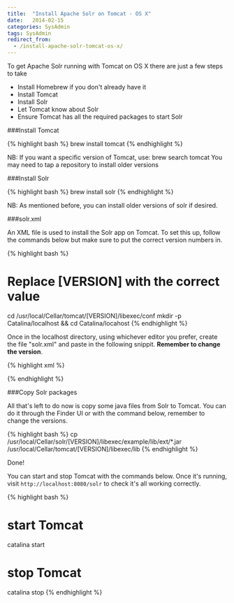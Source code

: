```yaml
---
title:  "Install Apache Solr on Tomcat - OS X"
date:   2014-02-15
categories: SysAdmin
tags: SysAdmin
redirect_from:
  - /install-apache-solr-tomcat-os-x/
---
```


To get Apache Solr running with Tomcat on OS X there are just a few steps to take

* Install Homebrew if you don't already have it
* Install Tomcat
* Install Solr
* Let Tomcat know about Solr
* Ensure Tomcat has all the required packages to start Solr

###Install Tomcat

{% highlight bash %}
brew install tomcat
{% endhighlight %}

NB: If you want a specific version of Tomcat, use: brew search tomcat
You may need to tap a repository to install older versions

###Install Solr

{% highlight bash %}
brew install solr
{% endhighlight %}

NB: As mentioned before, you can install older versions of solr if desired.

###solr.xml

An XML file is used to install the Solr app on Tomcat. To set this up, follow the commands below but make sure to put the correct version numbers in.

{% highlight bash %}
# Replace [VERSION] with the correct value
cd /usr/local/Cellar/tomcat/[VERSION]/libexec/conf
mkdir -p Catalina/localhost && cd Catalina/locahost
{% endhighlight %}

Once in the localhost directory, using whichever editor you prefer, create the file "solr.xml" and paste in the following snippit. **Remember to change the version**.

{% highlight xml %}
<?xml version="1.0" encoding="utf-8"?>
<Context docBase="/usr/local/Cellar/solr/[SOLR-VERSION]/libexec/example/webapps/solr.war" debug="0" crossContext="true">
  <Environment name="solr/home" type="java.lang.String" value="/usr/local/Cellar/solr/[SOLR-VERSION]/libexec/example/solr" override="true"/>
</Context>
{% endhighlight %}

###Copy Solr packages

All that's left to do now is copy some java files from Solr to Tomcat. You can do it through the Finder UI or with the command below, remember to change the versions.

{% highlight bash %}
cp /usr/local/Cellar/solr/[VERSION]/libexec/example/lib/ext/*.jar /usr/local/Cellar/tomcat/[VERSION]/libexec/lib
{% endhighlight %}

Done\!

You can start and stop Tomcat with the commands below. Once it's running, visit `http://localhost:8080/solr` to check it's all working correctly.

{% highlight bash %}
# start Tomcat
catalina start
# stop Tomcat
catalina stop
{% endhighlight %}

